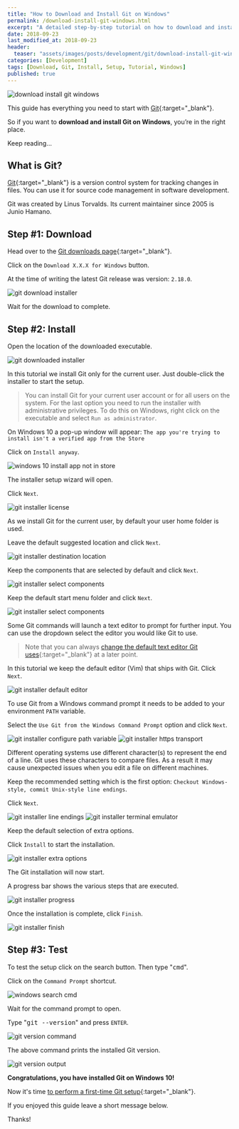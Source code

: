 ```yaml
---
title: "How to Download and Install Git on Windows"
permalink: /download-install-git-windows.html
excerpt: "A detailed step-by-step tutorial on how to download and install Git on Windows 10."
date: 2018-09-23
last_modified_at: 2018-09-23
header:
  teaser: "assets/images/posts/development/git/download-install-git-windows.png"
categories: [Development]
tags: [Download, Git, Install, Setup, Tutorial, Windows]
published: true
---
```


<img src="{{ site.url }}/assets/images/posts/development/git/download-install-git-windows.png" alt="download install git windows" class="align-right title-image">

This guide has everything you need to start with [Git](https://git-scm.com/){:target="_blank"}.

So if you want to **download and install Git on Windows**, you’re in the right place.

Keep reading…

## What is Git?

[Git](https://en.wikipedia.org/wiki/Git){:target="_blank"} is a version control system for tracking changes in files. You can use it for source code management in software development.

Git was created by Linus Torvalds. Its current maintainer since 2005 is Junio Hamano.

## Step #1: Download

Head over to the [Git downloads page](https://git-scm.com/download){:target="_blank"}.

Click on the `Download X.X.X for Windows` button.

At the time of writing the latest Git release was version: `2.18.0`.

<img src="{{ site.url }}/assets/images/posts/development/git/git-download-installer.png" alt="git download installer">

Wait for the download to complete.

## Step #2: Install

Open the location of the downloaded executable.

<img src="{{ site.url }}/assets/images/posts/development/git/git-downloaded-installer.png" alt="git downloaded installer">

In this tutorial we install Git only for the current user. Just double-click the installer to start the setup.

> You can install Git for your current user account or for all users on the system. For the last option you need to run the installer with administrative privileges. To do this on Windows, right click on the executable and select `Run as administrator`.

On Windows 10 a pop-up window will appear: `The app you're trying to install isn't a verified app from the Store`

Click on `Install anyway`.

<img src="{{ site.url }}/assets/images/posts/windows-10-install-app-not-in-store.png" alt="windows 10 install app not in store">

The installer setup wizard will open.

Click `Next`.

<img src="{{ site.url }}/assets/images/posts/development/git/git-installer-license.png" alt="git installer license">

As we install Git for the current user, by default your user home folder is used.

Leave the default suggested location and click `Next`.

<img src="{{ site.url }}/assets/images/posts/development/git/git-installer-destination-location.png" alt="git installer destination location">

Keep the components that are selected by default and click `Next`.

<img src="{{ site.url }}/assets/images/posts/development/git/git-installer-select-components.png" alt="git installer select components">

Keep the default start menu folder and click `Next`.

<img src="{{ site.url }}/assets/images/posts/development/git/git-installer-select-components.png" alt="git installer select components">

Some Git commands will launch a text editor to prompt for further input. You can use the dropdown select the editor you would like Git to use.

> Note that you can always [change the default text editor Git uses](https://git-scm.com/book/en/v2/Getting-Started-First-Time-Git-Setup#_your_editor){:target="_blank"} at a later point.

In this tutorial we keep the default editor (Vim) that ships with Git. Click `Next`.

<img src="{{ site.url }}/assets/images/posts/development/git/git-installer-default-editor.png" alt="git installer default editor">

To use Git from a Windows command prompt it needs to be added to your environment `PATH` variable.

Select the `Use Git from the Windows Command Prompt` option and click `Next`.

<img src="{{ site.url }}/assets/images/posts/development/git/git-installer-configure-path-variable.png" alt="git installer configure path variable">



<img src="{{ site.url }}/assets/images/posts/development/git/git-installer-https-transport.png" alt="git installer https transport">

Different operating systems use different character(s) to represent the end of a line. Git uses these characters to compare files. As a result it may cause unexpected issues when you edit a file on different machines.

Keep the recommended setting which is the first option: `Checkout Windows-style, commit Unix-style line endings`.

Click `Next`.

<img src="{{ site.url }}/assets/images/posts/development/git/git-installer-line-endings.png" alt="git installer line endings">



<img src="{{ site.url }}/assets/images/posts/development/git/git-installer-terminal-emulator.png" alt="git installer terminal emulator">

Keep the default selection of extra options.

Click `Install` to start the installation.

<img src="{{ site.url }}/assets/images/posts/development/git/git-installer-extra-options.png" alt="git installer extra options">

The Git installation will now start.

A progress bar shows the various steps that are executed.

<img src="{{ site.url }}/assets/images/posts/development/git/git-installer-progress.png" alt="git installer progress">

Once the installation is complete, click `Finish`.

<img src="{{ site.url }}/assets/images/posts/development/git/git-installer-finish.png" alt="git installer finish">

## Step #3: Test

To test the setup click on the search button. Then type "<kbd>cmd</kbd>".

Click on the `Command Prompt` shortcut.

<img src="{{ site.url }}/assets/images/posts/development/windows-search-cmd.png" alt="windows search cmd">

Wait for the command prompt to open.

Type "<kbd>git --version</kbd>" and press `ENTER`.

<img src="{{ site.url }}/assets/images/posts/development/git/git-version-command.png" alt="git version command">

The above command prints the installed Git version.

<img src="{{ site.url }}/assets/images/posts/development/git/git-version-output.png" alt="git version output">

**Congratulations, you have installed Git on Windows 10!**

Now it's time [to perform a first-time Git setup](https://www.codebasehq.com/blog/using-git-on-windows#configuring-git){:target="_blank"}.

If you enjoyed this guide leave a short message below.

Thanks!
